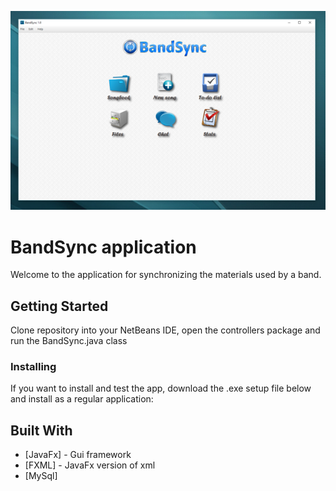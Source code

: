 ![alt text](https://github.com/balsaBane/JavaFx-BandSync-Application/blob/master/src/img/screenshot.png)

# BandSync application

Welcome to the application for synchronizing the materials used by a band. 

## Getting Started

Clone repository into your NetBeans IDE, open the controllers package and run the BandSync.java class

### Installing

If you want to install and test the app, download the .exe setup file below and install as a regular application:

## Built With

* [JavaFx] - Gui framework
* [FXML]   - JavaFx version of xml
* [MySql]
